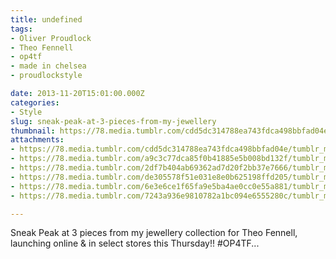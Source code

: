 ```yaml
---
title: undefined
tags:
- Oliver Proudlock
- Theo Fennell
- op4tf
- made in chelsea
- proudlockstyle

date: 2013-11-20T15:01:00.000Z
categories:
- Style
slug: sneak-peak-at-3-pieces-from-my-jewellery
thumbnail: https://78.media.tumblr.com/cdd5dc314788ea743fdca498bbfad04e/tumblr_mwkfj1Mdqv1rhrm24o1_1280.jpg
attachments:
- https://78.media.tumblr.com/cdd5dc314788ea743fdca498bbfad04e/tumblr_mwkfj1Mdqv1rhrm24o1_1280.jpg
- https://78.media.tumblr.com/a9c3c77dca85f0b41885e5b008bd132f/tumblr_mwkfj1Mdqv1rhrm24o2_1280.jpg
- https://78.media.tumblr.com/2df7b404ab69362ad7d20f2bb37e7666/tumblr_mwkfj1Mdqv1rhrm24o3_1280.jpg
- https://78.media.tumblr.com/de305578f51e031e8e0b625198ffd205/tumblr_mwkfj1Mdqv1rhrm24o4_1280.jpg
- https://78.media.tumblr.com/6e3e6ce1f65fa9e5ba4ae0cc0e55a881/tumblr_mwkfj1Mdqv1rhrm24o6_1280.jpg
- https://78.media.tumblr.com/7243a936e9810782a1bc094e6555280c/tumblr_mwkfj1Mdqv1rhrm24o5_1280.jpg

---
```


Sneak Peak at 3 pieces from my jewellery collection for Theo Fennell, launching online & in select stores this Thursday!! #OP4TF...
